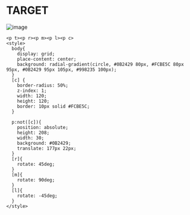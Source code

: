 # TARGET

![image](https://github.com/gaschneider/cssbattle/assets/16023844/5bb84eb6-6b2e-4a5c-ad67-1a0068bd7905)

```
<p t><p r><p m><p l><p c>
<style>
  body{
    display: grid;
    place-content: center;
    background: radial-gradient(circle, #0B2429 80px, #FCBE5C 80px 95px, #0B2429 95px 105px, #998235 100px);
  }
  [c] {
    border-radius: 50%;
    z-index: 1;
    width: 120;
    height: 120;
    border: 10px solid #FCBE5C;
  }

  p:not([c]){
    position: absolute;
    height: 208;
    width: 30;
    background: #0B2429;
    translate: 177px 22px;
  }
  [r]{
    rotate: 45deg;
  }
  [m]{
    rotate: 90deg;
  }
  [l]{
    rotate: -45deg;
  }
</style>
```
